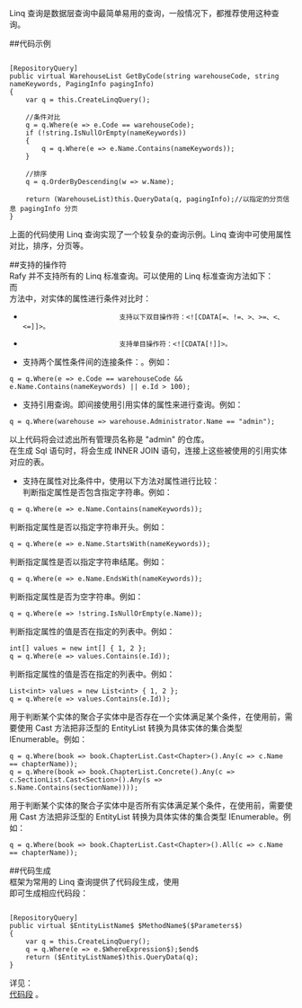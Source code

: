 ﻿Linq 查询是数据层查询中最简单易用的查询，一般情况下，都推荐使用这种查询。  

##代码示例  
<pre><code class="cs">  
[RepositoryQuery]
public virtual WarehouseList GetByCode(string warehouseCode, string nameKeywords, PagingInfo pagingInfo)
{
    var q = this.CreateLinqQuery();

    //条件对比
    q = q.Where(e => e.Code == warehouseCode);
    if (!string.IsNullOrEmpty(nameKeywords))
    {
        q = q.Where(e => e.Name.Contains(nameKeywords));
    }

    //排序
    q = q.OrderByDescending(w => w.Name);

    return (WarehouseList)this.QueryData(q, pagingInfo);//以指定的分页信息 pagingInfo 分页
}  
</code></pre>  
上面的代码使用 Linq 查询实现了一个较复杂的查询示例。Linq 查询中可使用属性对比，排序，分页等。  

##支持的操作符  
Rafy 并不支持所有的 Linq 标准查询。可以使用的 Linq 标准查询方法如下：  
而  
方法中，对实体的属性进行条件对比时：  
 -                             支持以下双目操作符：<![CDATA[=、!=、>、>=、<、<=]]>。                          
 -                             支持单目操作符：<![CDATA[!]]>。                          
 - 支持两个属性条件间的连接条件：<codeInline xmlns="http://ddue.schemas.microsoft.com/authoring/2003/5"><![CDATA[&&、||]]>。例如：  
```  
q = q.Where(e => e.Code == warehouseCode && e.Name.Contains(nameKeywords) || e.Id > 100);  
```  
 - 支持引用查询。即间接使用引用实体的属性来进行查询。例如：  
```  
q = q.Where(warehouse => warehouse.Administrator.Name == "admin");  
```  
以上代码将会过滤出所有管理员名称是 "admin" 的仓库。  
在生成 Sql 语句时，将会生成 INNER JOIN 语句，连接上这些被使用的引用实体对应的表。  
 - 支持在属性对比条件中，使用以下方法对属性进行比较：  
判断指定属性是否包含指定字符串。例如：  
```  
q = q.Where(e => e.Name.Contains(nameKeywords));  
```  
判断指定属性是否以指定字符串开头。例如：  
```  
q = q.Where(e => e.Name.StartsWith(nameKeywords));  
```  
判断指定属性是否以指定字符串结尾。例如：  
```  
q = q.Where(e => e.Name.EndsWith(nameKeywords));  
```  
判断指定属性是否为空字符串。例如：  
```  
q = q.Where(e => !string.IsNullOrEmpty(e.Name));  
```  
判断指定属性的值是否在指定的列表中。例如：  
```  
int[] values = new int[] { 1, 2 };
q = q.Where(e => values.Contains(e.Id));  
```  
判断指定属性的值是否在指定的列表中。例如：  
```  
List<int> values = new List<int> { 1, 2 };
q = q.Where(e => values.Contains(e.Id));  
```  
用于判断某个实体的聚合子实体中是否存在一个实体满足某个条件，在使用前，需要使用 Cast<T> 方法把非泛型的 EntityList 转换为具体实体的集合类型 IEnumerable<T>。例如：  
```  
q = q.Where(book => book.ChapterList.Cast<Chapter>().Any(c => c.Name == chapterName));
q = q.Where(book => book.ChapterList.Concrete().Any(c => c.SectionList.Cast<Section>().Any(s => s.Name.Contains(sectionName))));  
```  
用于判断某个实体的聚合子实体中是否所有实体满足某个条件，在使用前，需要使用 Cast<T> 方法把非泛型的 EntityList 转换为具体实体的集合类型 IEnumerable<T>。例如：  
```  
q = q.Where(book => book.ChapterList.Cast<Chapter>().All(c => c.Name == chapterName));  
```  

##代码生成  
框架为常用的 Linq 查询提供了代码段生成，使用  
即可生成相应代码段：  
<pre><code class="cs">  
[RepositoryQuery]
public virtual $EntityListName$ $MethodName$($Parameters$)
{
    var q = this.CreateLinqQuery();
    q = q.Where(e => e.$WhereExpression$);$end$
    return ($EntityListName$)this.QueryData(q);
}  
</code></pre>  
详见：  
[代码段](\articles\Content\领域实体框架\其它\代码段.html)
。  

